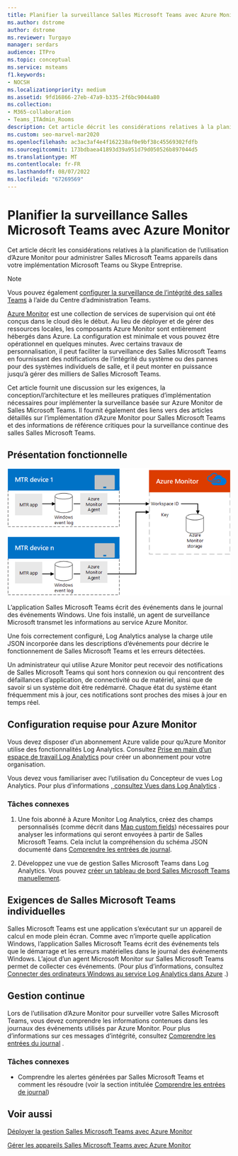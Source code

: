 ```yaml
---
title: Planifier la surveillance Salles Microsoft Teams avec Azure Monitor
ms.author: dstrome
author: dstrome
ms.reviewer: Turgayo
manager: serdars
audience: ITPro
ms.topic: conceptual
ms.service: msteams
f1.keywords:
- NOCSH
ms.localizationpriority: medium
ms.assetid: 9fd16866-27eb-47a9-b335-2f6bc9044a80
ms.collection:
- M365-collaboration
- Teams_ITAdmin_Rooms
description: Cet article décrit les considérations relatives à la planification de l’utilisation d’Azure Monitor pour surveiller les Salles Microsoft Teams dans votre implémentation Skype Entreprise ou Teams.
ms.custom: seo-marvel-mar2020
ms.openlocfilehash: ac3ac3af4e4f162238af0e9bf38c45569302fdfb
ms.sourcegitcommit: 173bdbaea41893d39a951d79d050526b897044d5
ms.translationtype: MT
ms.contentlocale: fr-FR
ms.lasthandoff: 08/07/2022
ms.locfileid: "67269569"
---
```

# <a name="plan-microsoft-teams-rooms-monitoring-with-azure-monitor"></a>Planifier la surveillance Salles Microsoft Teams avec Azure Monitor
 
 Cet article décrit les considérations relatives à la planification de l’utilisation d’Azure Monitor pour administrer Salles Microsoft Teams appareils dans votre implémentation Microsoft Teams ou Skype Entreprise.

> [!NOTE]
> Vous pouvez également [configurer la surveillance de l’intégrité des salles Teams](../alerts/device-health-status.md) à l’aide du Centre d’administration Teams.

[Azure Monitor](/azure/azure-monitor/overview) est une collection de services de supervision qui ont été conçus dans le cloud dès le début. Au lieu de déployer et de gérer des ressources locales, les composants Azure Monitor sont entièrement hébergés dans Azure. La configuration est minimale et vous pouvez être opérationnel en quelques minutes. Avec certains travaux de personnalisation, il peut faciliter la surveillance des Salles Microsoft Teams en fournissant des notifications de l’intégrité du système ou des pannes pour des systèmes individuels de salle, et il peut monter en puissance jusqu’à gérer des milliers de Salles Microsoft Teams.
  
Cet article fournit une discussion sur les exigences, la conception/l’architecture et les meilleures pratiques d’implémentation nécessaires pour implémenter la surveillance basée sur Azure Monitor de Salles Microsoft Teams. Il fournit également des liens vers des articles détaillés sur l’implémentation d’Azure Monitor pour Salles Microsoft Teams et des informations de référence critiques pour la surveillance continue des salles Salles Microsoft Teams.
  
## <a name="functional-overview"></a>Présentation fonctionnelle

![diagramme de gestion Salles Microsoft Teams à l’aide d’Azure Monitor.](../media/3f2ae1b8-61ea-4cd6-afb4-4bd75ccc746a.png)
  
L’application Salles Microsoft Teams écrit des événements dans le journal des événements Windows. Une fois installé, un agent de surveillance Microsoft transmet les informations au service Azure Monitor.
  
Une fois correctement configuré, Log Analytics analyse la charge utile JSON incorporée dans les descriptions d’événements pour décrire le fonctionnement de Salles Microsoft Teams et les erreurs détectées.
  
Un administrateur qui utilise Azure Monitor peut recevoir des notifications de Salles Microsoft Teams qui sont hors connexion ou qui rencontrent des défaillances d’application, de connectivité ou de matériel, ainsi que de savoir si un système doit être redémarré. Chaque état du système étant fréquemment mis à jour, ces notifications sont proches des mises à jour en temps réel.
  
## <a name="azure-monitor-requirements"></a>Configuration requise pour Azure Monitor

Vous devez disposer d’un abonnement Azure valide pour qu’Azure Monitor utilise des fonctionnalités Log Analytics. Consultez [Prise en main d’un espace de travail Log Analytics](/azure/azure-monitor/learn/quick-create-workspace) pour créer un abonnement pour votre organisation.
  
Vous devez vous familiariser avec l’utilisation du Concepteur de vues Log Analytics. Pour plus d’informations [, consultez Vues dans Log Analytics](/azure/azure-monitor/platform/view-designer) .
  
### <a name="related-tasks"></a>Tâches connexes

1. Une fois abonné à Azure Monitor Log Analytics, créez des champs personnalisés (comme décrit dans [Map custom fields](azure-monitor-deploy.md#Custom_fields)) nécessaires pour analyser les informations qui seront envoyées à partir de Salles Microsoft Teams. Cela inclut la compréhension du schéma JSON documenté dans [Comprendre les entrées de journal](azure-monitor-manage.md#understand-the-log-entries).
    
2. Développez une vue de gestion Salles Microsoft Teams dans Log Analytics. Vous pouvez [créer un tableau de bord Salles Microsoft Teams manuellement](azure-monitor-deploy.md#create-a-microsoft-teams-rooms-dashboard-manually).
    
## <a name="individual-microsoft-teams-rooms-requirements"></a>Exigences de Salles Microsoft Teams individuelles

Salles Microsoft Teams est une application s’exécutant sur un appareil de calcul en mode plein écran. Comme avec n’importe quelle application Windows, l’application Salles Microsoft Teams écrit des événements tels que le démarrage et les erreurs matérielles dans le journal des événements Windows. L’ajout d’un agent Microsoft Monitor sur Salles Microsoft Teams permet de collecter ces événements. (Pour plus d’informations, consultez [Connecter des ordinateurs Windows au service Log Analytics dans Azure](/azure/azure-monitor/platform/agent-windows) .)
  
## <a name="ongoing-management"></a>Gestion continue

Lors de l’utilisation d’Azure Monitor pour surveiller votre Salles Microsoft Teams, vous devez comprendre les informations contenues dans les journaux des événements utilisés par Azure Monitor. Pour plus d’informations sur ces messages d’intégrité, consultez [Comprendre les entrées du journal](azure-monitor-manage.md#understand-the-log-entries) .
  
### <a name="related-tasks"></a>Tâches connexes

- Comprendre les alertes générées par Salles Microsoft Teams et comment les résoudre (voir la section intitulée [Comprendre les entrées de journal](azure-monitor-manage.md#understand-the-log-entries))
    
## <a name="see-also"></a>Voir aussi

[Déployer la gestion Salles Microsoft Teams avec Azure Monitor](azure-monitor-deploy.md)
  
[Gérer les appareils Salles Microsoft Teams avec Azure Monitor](azure-monitor-manage.md)
